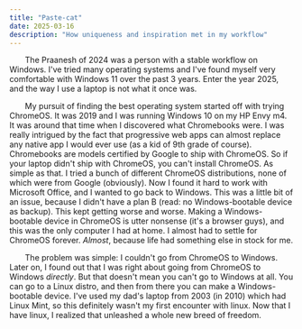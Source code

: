 ```yaml
---
title: "Paste-cat"
date: 2025-03-16
description: "How uniqueness and inspiration met in my workflow"
---
```


&nbsp;&nbsp;&nbsp;&nbsp;&nbsp;&nbsp; The Praanesh of 2024 was a person with a stable
workflow on Windows. I've tried many operating systems and I've found myself
very comfortable with Windows 11 over the past 3 years. Enter the year 2025, and
the way I use a laptop is not what it once was.
 
&nbsp;&nbsp;&nbsp;&nbsp;&nbsp;&nbsp; My pursuit of finding the best operating
system started off with trying ChromeOS. It was 2019 and I was running Windows
10 on my HP Envy m4. It was around that time when I discovered what Chromebooks
were. I was really intrigued by the fact that progressive web apps can almost
replace any native app I would ever use (as a kid of 9th grade of course).
Chromebooks are models certified by Google to ship with ChromeOS. So if your
laptop didn't ship with ChromeOS, you can't install ChromeOS. As simple as that.
I tried a bunch of different ChromeOS distributions, none of which were from
Google (obviously). Now I found it hard to work with Microsoft Office, and I
wanted to go back to Windows. This was a little bit of an issue, because I
didn't have a plan B (read: no Windows-bootable device as backup). This kept getting worse
and worse. Making a Windows-bootable device in ChromeOS is utter nonsense (it's
a browser guys), and this was the only computer I had at home. I almost had to
settle for ChromeOS forever. _Almost_, because life had something else in stock
for me.

&nbsp;&nbsp;&nbsp;&nbsp;&nbsp;&nbsp; The problem was simple: I couldn't go from
ChromeOS to Windows. Later on, I found out that I was right about going from
ChromeOS to Windows _directly_. But that doesn't mean you can't go to Windows at
all. You can go to a Linux distro, and then from there you can make a
Windows-bootable device. I've used my dad's laptop from 2003 (in 2010) which had
Linux Mint, so this definitely wasn't my first encounter with linux. Now that I
have linux, I realized that unleashed a whole new breed of freedom. 
